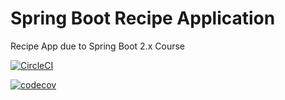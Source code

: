 # Spring Boot Recipe Application
Recipe App due to Spring Boot 2.x Course

[![CircleCI](https://circleci.com/gh/izzce/recipe-app/tree/master.svg?style=svg)](https://circleci.com/gh/izzce/recipe-app/tree/master)

[![codecov](https://codecov.io/gh/izzce/recipe-app/branch/master/graph/badge.svg)](https://codecov.io/gh/izzce/recipe-app)

